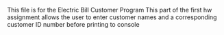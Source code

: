 This file is for the Electric Bill Customer Program
This part of the first hw assignment allows the user to enter customer names and a corresponding customer ID number  before printing to console
